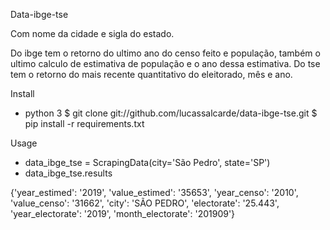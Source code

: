 Data-ibge-tse

Com nome da cidade e sigla do estado. 

Do ibge tem o retorno do ultimo ano do censo feito e população, também o ultimo calculo de estimativa de população e o ano dessa estimativa.
Do tse  tem o retorno do mais recente quantitativo do eleitorado, mês e ano.

Install

- python 3
$ git clone git://github.com/lucassalcarde/data-ibge-tse.git
$ pip install -r requirements.txt

Usage

- data_ibge_tse = ScrapingData(city='São Pedro', state='SP')
- data_ibge_tse.results

{'year_estimed': '2019', 'value_estimed': '35653', 'year_censo': '2010', 'value_censo': '31662', 'city': 'SÃO PEDRO', 'electorate': '25.443', 'year_electorate': '2019', 'month_electorate': '201909'}
